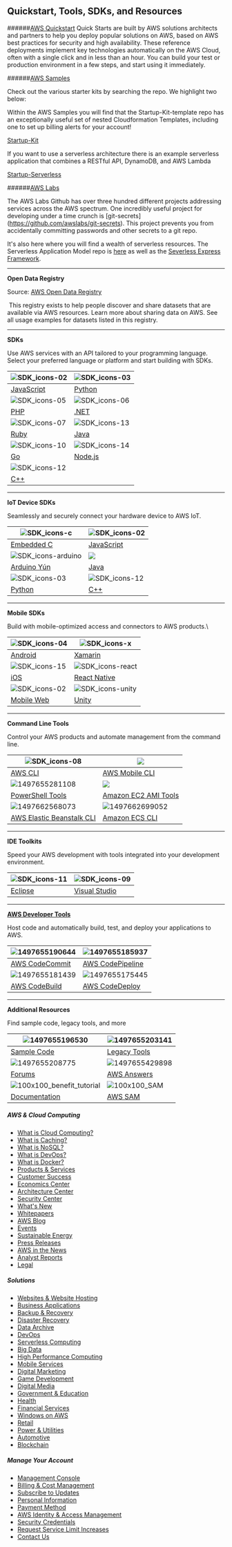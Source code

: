 
Quickstart, Tools, SDKs, and Resources
---------------------------------


######[AWS Quickstart](https://aws.amazon.com/quickstart/)
Quick Starts are built by AWS solutions architects and partners to help you deploy popular solutions on AWS, based on AWS best practices for security and high availability. These reference deployments implement key technologies automatically on the AWS Cloud, often with a single click and in less than an hour. You can build your test or production environment in a few steps, and start using it immediately.

######[AWS Samples](https://github.com/aws-samples)

Check out the various starter kits by searching the repo. We highlight two below:

Within the AWS Samples you will find that the Startup-Kit-template repo has an exceptionally useful set of nested Cloudformation Templates, including one to set up billing alerts for your account!

[Startup-Kit](https://github.com/aws-samples/startup-kit-templates)

If you want to use a serverless architecture there is an example serverless application that combines a RESTful API, DynamoDB, and AWS Lambda

[Startup-Serverless](https://github.com/aws-samples/startup-kit-serverless-workload)

######[AWS Labs](https://github.com/awslabs/)

The AWS Labs Github has over three hundred different projects addressing services across the AWS spectrum. One incredibly useful project for developing under a time crunch is [git-secrets] (https://github.com/awslabs/git-secrets). This project prevents you from accidentally committing passwords and other secrets to a git repo. 

It's also here where you will find a wealth of serverless resources. The Serverless Application Model repo is [here](https://github.com/awslabs/serverless-application-model) as well as the [Severless Express Framework](https://github.com/awslabs/aws-serverless-express).


------------------------------------------------------------------------

**Open Data Registry**

Source: [AWS Open Data Registry](https://registry.opendata.aws/)

​
This registry exists to help people discover and share datasets that are available via AWS resources. Learn more about sharing data on AWS.
See all usage examples for datasets listed in this registry.

------------------------------------------------------------------------

**SDKs**

Use AWS services with an API tailored to your programming language. Select your preferred language or platform and start building with SDKs.

![](Tools,%20SDKs,%20and%20CLIs%20for%20Amazon%20Web%20Services%20(AWS)_files/SDK_icons-02.png "SDK_icons-02") | ![](Tools,%20SDKs,%20and%20CLIs%20for%20Amazon%20Web%20Services%20(AWS)_files/SDK_icons-03.png "SDK_icons-03")
----------------------|------------------
[JavaScript](https://aws.amazon.com/sdk-for-browser/) |[Python](https://aws.amazon.com/sdk-for-python/)
![](Tools,%20SDKs,%20and%20CLIs%20for%20Amazon%20Web%20Services%20(AWS)_files/SDK_icons-05.png "SDK_icons-05") | ![](Tools,%20SDKs,%20and%20CLIs%20for%20Amazon%20Web%20Services%20(AWS)_files/SDK_icons-06.png "SDK_icons-06")
[PHP](https://aws.amazon.com/sdk-for-php/) | [.NET](https://aws.amazon.com/sdk-for-net/)
![](Tools,%20SDKs,%20and%20CLIs%20for%20Amazon%20Web%20Services%20(AWS)_files/SDK_icons-07.png "SDK_icons-07") | ![](Tools,%20SDKs,%20and%20CLIs%20for%20Amazon%20Web%20Services%20(AWS)_files/SDK_icons-13.png "SDK_icons-13")
[Ruby](https://aws.amazon.com/sdk-for-ruby/) | [Java](https://aws.amazon.com/sdk-for-java/)
![](Tools,%20SDKs,%20and%20CLIs%20for%20Amazon%20Web%20Services%20(AWS)_files/SDK_icons-10.png "SDK_icons-10") | ![](Tools,%20SDKs,%20and%20CLIs%20for%20Amazon%20Web%20Services%20(AWS)_files/SDK_icons-14.png "SDK_icons-14")
[Go](https://aws.amazon.com/sdk-for-go/) | [Node.js](https://aws.amazon.com/sdk-for-node-js/)
![](Tools,%20SDKs,%20and%20CLIs%20for%20Amazon%20Web%20Services%20(AWS)_files/SDK_icons-12.png "SDK_icons-12") |
[C++](https://aws.amazon.com/sdk-for-cpp/)|

------------------------------------------------------------------------
**IoT Device SDKs**

Seamlessly and securely connect your hardware device to AWS IoT.

![](Tools,%20SDKs,%20and%20CLIs%20for%20Amazon%20Web%20Services%20(AWS)_files/SDK_icons-c.png "SDK_icons-c") | ![](Tools,%20SDKs,%20and%20CLIs%20for%20Amazon%20Web%20Services%20(AWS)_files/SDK_icons-02.png "SDK_icons-02")
------------|---------
[Embedded C](https://github.com/aws/aws-iot-device-sdk-embedded-C/blob/master/README.md) |[JavaScript](https://github.com/aws/aws-iot-device-sdk-js/blob/master/README.md)
![](Tools,%20SDKs,%20and%20CLIs%20for%20Amazon%20Web%20Services%20(AWS)_files/SDK_icons-arduino.png "SDK_icons-arduino") | ![](Tools,%20SDKs,%20and%20CLIs%20for%20Amazon%20Web%20Services%20(AWS)_files/SDK_icons-13.png)
[Arduino Yún](https://github.com/aws/aws-iot-device-sdk-arduino-yun/blob/master/README.md) | [Java](https://github.com/aws/aws-iot-device-sdk-java/blob/master/README.md)
![](Tools,%20SDKs,%20and%20CLIs%20for%20Amazon%20Web%20Services%20(AWS)_files/SDK_icons-03.png "SDK_icons-03") | ![](Tools,%20SDKs,%20and%20CLIs%20for%20Amazon%20Web%20Services%20(AWS)_files/SDK_icons-12.png "SDK_icons-12")
[Python](https://github.com/aws/aws-iot-device-sdk-python/blob/master/README.rst) |[C++](https://github.com/aws/aws-iot-device-sdk-cpp/blob/master/DevGuide.md)


------------------------------------------------------------------------
**Mobile SDKs**

Build with mobile-optimized access and connectors to AWS products.\

![](Tools,%20SDKs,%20and%20CLIs%20for%20Amazon%20Web%20Services%20(AWS)_files/SDK_icons-04.png "SDK_icons-04") | ![](Tools,%20SDKs,%20and%20CLIs%20for%20Amazon%20Web%20Services%20(AWS)_files/SDK_icons-x.png "SDK_icons-x")
------|------
[Android](http://docs.aws.amazon.com/mobile/sdkforandroid/developerguide/Welcome.html) |[Xamarin](http://docs.aws.amazon.com/mobile/sdkforxamarin/developerguide/Welcome.html)
![](Tools,%20SDKs,%20and%20CLIs%20for%20Amazon%20Web%20Services%20(AWS)_files/SDK_icons-15.png "SDK_icons-15") | ![](Tools,%20SDKs,%20and%20CLIs%20for%20Amazon%20Web%20Services%20(AWS)_files/SDK_icons-react.png "SDK_icons-react")
[iOS](http://docs.aws.amazon.com/mobile/sdkforios/developerguide/Welcome.html) | [React Native](https://github.com/aws/aws-amplify#react-native-development)
![](Tools,%20SDKs,%20and%20CLIs%20for%20Amazon%20Web%20Services%20(AWS)_files/SDK_icons-02.png "SDK_icons-02") | ![](Tools,%20SDKs,%20and%20CLIs%20for%20Amazon%20Web%20Services%20(AWS)_files/SDK_icons-unity.png "SDK_icons-unity")
[Mobile Web](https://github.com/aws/aws-amplify#web-development) | [Unity](http://docs.aws.amazon.com/mobile/sdkforunity/developerguide/what-is-unity-plugin.html)

------------------------------------------------------------------------

**Command Line Tools**

Control your AWS products and automate management from the command
line.

![](Tools,%20SDKs,%20and%20CLIs%20for%20Amazon%20Web%20Services%20(AWS)_files/SDK_icons-08.png "SDK_icons-08") | ![](https://d1.awsstatic.com/Getting%20Started/v3/sdks-tools-60x60/Building-Block.3200a7d44c6245e7f061e0e1836cf7fb3e844663.png)
---------------|---------
[AWS CLI](https://aws.amazon.com/cli/)|[AWS Mobile CLI](https://github.com/aws/awsmobile-cli)
![](Tools,%20SDKs,%20and%20CLIs%20for%20Amazon%20Web%20Services%20(AWS)_files/1497655281108.png "1497655281108") | ![](Tools,%20SDKs,%20and%20CLIs%20for%20Amazon%20Web%20Services%20(AWS)_files/1497647098502.png)
[PowerShell Tools](https://aws.amazon.com/powershell/)| [Amazon EC2 AMI Tools](http://docs.aws.amazon.com/AWSEC2/latest/UserGuide/set-up-ami-tools.html#ami-tools-commands)
![](Tools,%20SDKs,%20and%20CLIs%20for%20Amazon%20Web%20Services%20(AWS)_files/1497662568073.png "1497662568073") | ![](Tools,%20SDKs,%20and%20CLIs%20for%20Amazon%20Web%20Services%20(AWS)_files/1497662699052.png "1497662699052")
[AWS Elastic Beanstalk CLI](http://docs.aws.amazon.com/elasticbeanstalk/latest/dg/eb-cli3-getting-started.html) | [Amazon ECS CLI](http://docs.aws.amazon.com/AmazonECS/latest/developerguide/ECS_CLI.html)


------------------------------------------------------------------------

**IDE Toolkits**

Speed your AWS development with tools integrated into your development
environment.

![](Tools,%20SDKs,%20and%20CLIs%20for%20Amazon%20Web%20Services%20(AWS)_files/SDK_icons-11.png "SDK_icons-11") | ![](Tools,%20SDKs,%20and%20CLIs%20for%20Amazon%20Web%20Services%20(AWS)_files/SDK_icons-09.png "SDK_icons-09")
------|------
[Eclipse](https://aws.amazon.com/eclipse/) | [Visual Studio](https://aws.amazon.com/visualstudio/)



------------------------------------------------------------------------

**[AWS Developer
Tools](https://aws.amazon.com/products/developer-tools/)**

Host code and automatically build, test, and deploy your applications to
AWS.

![](Tools,%20SDKs,%20and%20CLIs%20for%20Amazon%20Web%20Services%20(AWS)_files/1497655190644.png "1497655190644")| ![](Tools,%20SDKs,%20and%20CLIs%20for%20Amazon%20Web%20Services%20(AWS)_files/1497655185937.png "1497655185937")
-----|-----
[AWS CodeCommit](https://aws.amazon.com/codecommit/)|[AWS CodePipeline](https://aws.amazon.com/codepipeline/)
![](Tools,%20SDKs,%20and%20CLIs%20for%20Amazon%20Web%20Services%20(AWS)_files/1497655181439.png "1497655181439")|![](Tools,%20SDKs,%20and%20CLIs%20for%20Amazon%20Web%20Services%20(AWS)_files/1497655175445.png "1497655175445")
[AWS CodeBuild](https://aws.amazon.com/codebuild/) |[AWS CodeDeploy](https://aws.amazon.com/codedeploy/)

------------------------------------------------------------------------

**Additional Resources**

Find sample code, legacy tools, and more

![](Tools,%20SDKs,%20and%20CLIs%20for%20Amazon%20Web%20Services%20(AWS)_files/1497655196530.png "1497655196530") | ![](Tools,%20SDKs,%20and%20CLIs%20for%20Amazon%20Web%20Services%20(AWS)_files/1497655203141.png "1497655203141")
-----|-----
[Sample Code](https://aws.amazon.com/code/)|[Legacy Tools](https://aws.amazon.com/tools/legacy-tools/)
![](Tools,%20SDKs,%20and%20CLIs%20for%20Amazon%20Web%20Services%20(AWS)_files/1497655208775.png "1497655208775") | ![](Tools,%20SDKs,%20and%20CLIs%20for%20Amazon%20Web%20Services%20(AWS)_files/1497655429898.png "1497655429898")
[Forums](https://forums.aws.amazon.com/index.jspa) | [AWS Answers](https://aws.amazon.com/answers/)
![100x100\_benefit\_tutorial](Tools,%20SDKs,%20and%20CLIs%20for%20Amazon%20Web%20Services%20(AWS)_files/100x100_benefit_tutorial.png "100x100_benefit_tutorial") | ![100x100\_SAM](Tools,%20SDKs,%20and%20CLIs%20for%20Amazon%20Web%20Services%20(AWS)_files/100x100_SAM.png "100x100_SAM")
[Documentation](https://aws.amazon.com/getting-started/resource-center/documentation/)|[AWS SAM](https://github.com/awslabs/serverless-application-model)

##### AWS & Cloud Computing

-   [What is Cloud
    Computing?](https://aws.amazon.com/what-is-cloud-computing/?nc1=f_cc)
-   [What is Caching?](https://aws.amazon.com/caching/?nc1=f_cc)
-   [What is NoSQL?](https://aws.amazon.com/nosql/?nc1=f_cc)
-   [What is
    DevOps?](https://aws.amazon.com/devops/what-is-devops/?nc1=f_cc)
-   [What is Docker?](https://aws.amazon.com/docker/?nc1=f_cc)
-   [Products & Services](https://aws.amazon.com/products/?nc1=f_cc)
-   [Customer
    Success](https://aws.amazon.com/solutions/case-studies/?nc1=f_cc)
-   [Economics Center](https://aws.amazon.com/economics/?nc1=f_cc)
-   [Architecture Center](https://aws.amazon.com/architecture/?nc1=f_cc)
-   [Security Center](https://aws.amazon.com/security/?nc1=f_cc)
-   [What\'s New](https://aws.amazon.com/new/?nc1=f_cc)
-   [Whitepapers](https://aws.amazon.com/whitepapers/?nc1=f_cc)
-   [AWS Blog](https://aws.amazon.com/blogs/)
-   [Events](https://aws.amazon.com/about-aws/events/?nc1=f_cc)
-   [Sustainable
    Energy](https://aws.amazon.com/about-aws/sustainability/?nc1=f_cc)
-   [Press
    Releases](http://phx.corporate-ir.net/phoenix.zhtml?c=176060&p=irol-newsWebServices&nc1=f_cc)
-   [AWS in the News](https://aws.amazon.com/about-aws/in-the-news/)
-   [Analyst
    Reports](https://aws.amazon.com/resources/analyst-reports/?nc1=f_cc)
-   [Legal](https://aws.amazon.com/legal/?nc1=f_cc)

##### Solutions

-   [Websites & Website
    Hosting](https://aws.amazon.com/websites/?nc1=f_dr)
-   [Business
    Applications](https://aws.amazon.com/business-applications/?nc1=f_dr)
-   [Backup & Recovery](https://aws.amazon.com/backup-restore/?nc1=f_dr)
-   [Disaster
    Recovery](https://aws.amazon.com/disaster-recovery/?nc1=f_dr)
-   [Data Archive](https://aws.amazon.com/archive/?nc1=f_dr)
-   [DevOps](https://aws.amazon.com/devops/?nc1=f_dr)
-   [Serverless Computing](https://aws.amazon.com/serverless/?nc1=f_dr)
-   [Big Data](https://aws.amazon.com/big-data/?nc1=f_dr)
-   [High Performance Computing](https://aws.amazon.com/hpc/?nc1=f_dr)
-   [Mobile Services](https://aws.amazon.com/mobile/?nc1=f_dr)
-   [Digital
    Marketing](https://aws.amazon.com/digital-marketing/?nc1=f_dr)
-   [Game Development](https://aws.amazon.com/gaming/?nc1=f_dr)
-   [Digital Media](https://aws.amazon.com/digital-media/?nc1=f_dr)
-   [Government &
    Education](https://aws.amazon.com/government-education/?nc1=f_dr)
-   [Health](https://aws.amazon.com/health/?nc1=f_dr)
-   [Financial
    Services](https://aws.amazon.com/financial-services/?nc1=f_dr)
-   [Windows on AWS](https://aws.amazon.com/windows/?nc1=f_dr)
-   [Retail](https://aws.amazon.com/retail/?nc1=f_dr)
-   [Power &
    Utilities](https://aws.amazon.com/power-and-utilities/?nc1=f_dr)
-   [Automotive](https://aws.amazon.com/automotive/?nc1=f_dr)
-   [Blockchain](https://aws.amazon.com/blockchain/?nc1=f_dr)

##### Manage Your Account


-   [Management Console](https://aws.amazon.com/console/?nc1=f_m)
-   [Billing & Cost
    Management](https://console.aws.amazon.com/billing/home?nc1=f_m)
-   [Subscribe to
    Updates](https://pages.awscloud.com/communication-preferences.html)
-   [Personal
    Information](https://portal.aws.amazon.com/gp/aws/developer/account/index.html?action=edit-aws-profile&nc1=f_m)
-   [Payment
    Method](https://portal.aws.amazon.com/gp/aws/developer/account/index.html?action=edit-payment-method&nc1=f_m)
-   [AWS Identity & Access
    Management](https://aws.amazon.com/iam/?nc1=f_m)
-   [Security
    Credentials](https://console.aws.amazon.com/iam/home?action=access-key&nc1=f_m)
-   [Request Service Limit
    Increases](https://console.aws.amazon.com/support/home#/case/create?issueType=service-limit-increase)
-   [Contact Us](https://aws.amazon.com/contact-us/?nc1=f_m)
